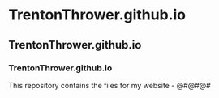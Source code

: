 # TrentonThrower.github.io
## TrentonThrower.github.io
### TrentonThrower.github.io
This repository contains the files for my website - @#@#@#
